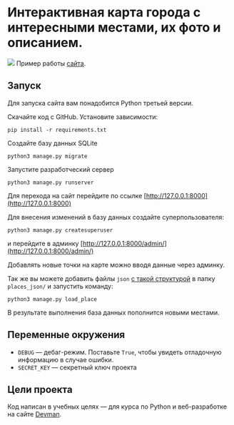 # Интерактивная карта города с интересными местами, их фото и описанием.
![](static/ezgif.com-gif-maker_4nWhtfQ.gif)
Пример работы [сайта](http://kmorales.pythonanywhere.com).

## Запуск

Для запуска сайта вам понадобится Python третьей версии.

Скачайте код с GitHub. Установите зависимости:

```
pip install -r requirements.txt
```

Создайте базу данных SQLite

```
python3 manage.py migrate
```

Запустите разработческий сервер

```
python3 manage.py runserver
```

Для перехода на сайт перейдите по ссылке [http://127.0.0.1:8000](http://127.0.0.1:8000)

Для внесения изменений в базу данных создайте суперпользователя:

```
python3 manage.py createsuperuser
```

и перейдите в админку [http://127.0.0.1:8000/admin/](http://127.0.0.1:8000/admin/)

Добавлять новые точки на карте можно вводя данные через админку.

Так же вы можете добавить файлы `json` [с такой структурой](https://raw.githubusercontent.com/devmanorg/where-to-go-places/master/places/Антикафе%20Bizone.json) в папку `places_json/` и запустить команду:

```
python3 manage.py load_place
```

В результате выполнения база данных пополнится новыми местами.

## Переменные окружения

- `DEBUG` — дебаг-режим. Поставьте `True`, чтобы увидеть отладочную информацию в случае ошибки.
- `SECRET_KEY` — секретный ключ проекта

## Цели проекта

Код написан в учебных целях — для курса по Python и веб-разработке на сайте [Devman](https://dvmn.org).
